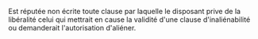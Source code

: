   
 Est réputée non écrite toute clause par laquelle le disposant prive de la libéralité celui qui mettrait en cause la validité d'une clause d'inaliénabilité ou demanderait l'autorisation d'aliéner.  

  
